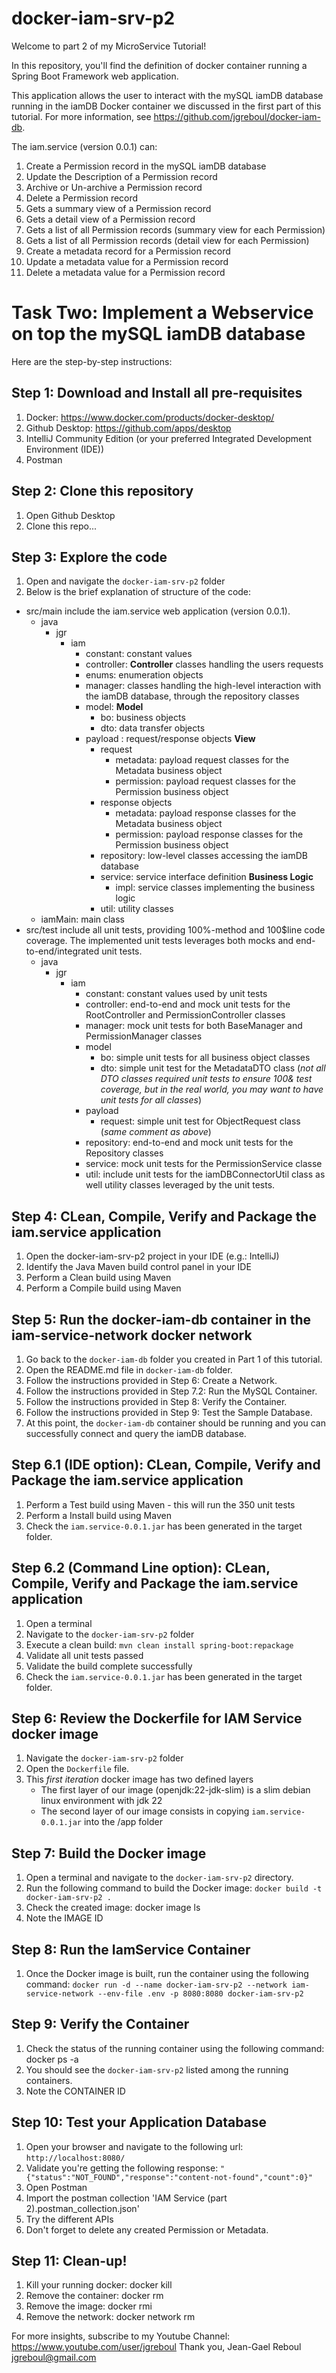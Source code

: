 # docker-iam-srv-p2

Welcome to part 2 of my MicroService Tutorial! 

In this repository, you'll find the definition of docker container running a Spring Boot Framework web application.

This application allows the user to interact with the mySQL iamDB database running in the iamDB Docker container we discussed in the first part of this tutorial. For more information, see https://github.com/jgreboul/docker-iam-db. 

The iam.service (version 0.0.1) can:
1) Create a Permission record in the mySQL iamDB database 
2) Update the Description of a Permission record
3) Archive or Un-archive a Permission record
4) Delete a Permission record
5) Gets a summary view of a Permission record
6) Gets a detail view of a Permission record
7) Gets a list of all Permission records (summary view for each Permission)
8) Gets a list of all Permission records (detail view for each Permission)
9) Create a metadata record for a Permission record
10) Update a metadata value for a Permission record
11) Delete a metadata value for a Permission record

# Task Two: Implement a Webservice on top the mySQL iamDB database  

Here are the step-by-step instructions:

## Step 1: Download and Install all pre-requisites
1. Docker: https://www.docker.com/products/docker-desktop/
2. Github Desktop: https://github.com/apps/desktop
3. IntelliJ Community Edition (or your preferred Integrated Development Environment (IDE))
4. Postman

## Step 2: Clone this repository
1. Open Github Desktop
2. Clone this repo...

## Step 3: Explore the code
1. Open and navigate the `docker-iam-srv-p2` folder
2. Below is the brief explanation of  structure of the code:

* src/main include the iam.service web application (version 0.0.1).
    * java
      * jgr
        * iam
          * constant: constant values
          * controller: **Controller** classes handling the users requests
          * enums: enumeration objects 
          * manager: classes handling the high-level interaction with the iamDB database, through the repository classes
          * model: **Model**
            * bo: business objects
            * dto: data transfer objects
          * payload : request/response objects **View**
            * request
              * metadata: payload request classes for the Metadata business object
              * permission: payload request classes for the Permission business object
            * response objects
              * metadata: payload response classes for the Metadata business object
              * permission: payload response classes for the Permission business object
            * repository: low-level classes accessing the iamDB database
            * service: service interface definition **Business Logic**
              * impl: service classes implementing the business logic
            * util: utility classes
    * iamMain: main class
* src/test  include all unit tests, providing 100%-method and 100$line code coverage. The implemented unit tests  leverages both mocks and end-to-end/integrated unit tests.
    * java
        * jgr
            * iam
              * constant: constant values used by unit tests
              * controller: end-to-end and mock unit tests for the RootController and PermissionController classes
              * manager: mock unit tests for both BaseManager and PermissionManager classes
              * model
                * bo: simple unit tests for all business object classes 
                * dto: simple unit test for the MetadataDTO class (*not all DTO classes required unit tests to ensure 100& test coverage, but in the real world, you may want to have unit tests for all classes*)
              * payload
                * request: simple unit test for ObjectRequest class (*same comment as above*)
              * repository: end-to-end and mock unit tests for the Repository classes
              * service: mock unit tests for the PermissionService classe
              * util: include unit tests for the iamDBConnectorUtil class as well utility classes leveraged by the unit tests. 

## Step 4: CLean, Compile, Verify and Package the iam.service application
1. Open the docker-iam-srv-p2 project in your IDE (e.g.: IntelliJ)
3. Identify the Java Maven build control panel in your IDE
3. Perform a Clean build using Maven
4. Perform a Compile build using Maven

## Step 5: Run the docker-iam-db container in the iam-service-network docker network
1. Go back to the `docker-iam-db` folder you created in Part 1 of this tutorial.
2. Open the README.md file in `docker-iam-db` folder.
3. Follow the instructions provided in Step 6: Create a Network.
4. Follow the instructions provided in Step 7.2: Run the MySQL Container.
5. Follow the instructions provided in Step 8: Verify the Container.
6. Follow the instructions provided in Step 9: Test the Sample Database. 
7. At this point, the `docker-iam-db` container should be running and you can successfully connect and query the iamDB database.

## Step 6.1 (IDE option): CLean, Compile, Verify and Package the iam.service application
1. Perform a Test build using Maven - this will run the 350 unit tests
2. Perform a Install build using Maven
3. Check the `iam.service-0.0.1.jar` has been generated in the target folder.

## Step 6.2 (Command Line option): CLean, Compile, Verify and Package the iam.service application
1. Open a terminal
2. Navigate to the `docker-iam-srv-p2` folder
3. Execute a clean build: `mvn clean install spring-boot:repackage`
4. Validate all unit tests passed
5. Validate the build complete successfully
6. Check the `iam.service-0.0.1.jar` has been generated in the target folder.

## Step 6: Review the Dockerfile for IAM Service docker image
1. Navigate the `docker-iam-srv-p2` folder
2. Open the `Dockerfile` file.
3. This *first iteration* docker image has two defined layers
   * The first layer of our image (openjdk:22-jdk-slim) is a slim debian linux environment with jdk 22
   * The second layer of our image consists in copying `iam.service-0.0.1.jar` into the /app folder

## Step 7: Build the Docker image 
1. Open a terminal and navigate to the `docker-iam-srv-p2` directory.
2. Run the following command to build the Docker image:
   `docker build -t docker-iam-srv-p2 .`
3. Check the created image: docker image ls
4. Note the IMAGE ID

## Step 8: Run the IamService Container
1. Once the Docker image is built, run the container using the following command:
   `docker run -d --name docker-iam-srv-p2 --network iam-service-network --env-file .env -p 8080:8080 docker-iam-srv-p2`

## Step 9: Verify the Container
1. Check the status of the running container using the following command: docker ps -a
2. You should see the `docker-iam-srv-p2` listed among the running containers.
3. Note the CONTAINER ID

## Step 10: Test your Application Database
1. Open your browser and navigate to the following url: `http://localhost:8080/`
2. Validate you're getting the following response: `"{"status":"NOT_FOUND","response":"content-not-found","count":0}"`
3. Open Postman
4. Import the postman collection 'IAM Service (part 2).postman_collection.json'
5. Try the different APIs
6. Don't forget to delete any created Permission or Metadata.

## Step 11: Clean-up!
1. Kill your running docker: docker kill <CONTAINER ID>
2. Remove the container: docker rm <CONTAINER ID>
3. Remove the image: docker rmi <IMAGE ID>
4. Remove the network: docker network rm  <NETWORK ID>

For more insights, subscribe to my Youtube Channel: https://www.youtube.com/user/jgreboul
Thank you,
Jean-Gael Reboul
jgreboul@gmail.com